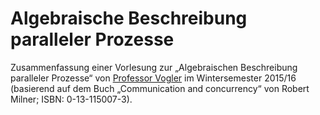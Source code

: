 <h1>Algebraische Beschreibung paralleler Prozesse</h1>

Zusammenfassung einer Vorlesung zur &bdquo;Algebraischen Beschreibung paralleler Prozesse&ldquo; von <a href="https://www.informatik.uni-augsburg.de/lehrstuehle/swt/ti/mitarbeiter/walter/">Professor Vogler</a> im Wintersemester 2015/16 (basierend auf dem Buch &bdquo;Communication and concurrency&ldquo; von Robert Milner; ISBN: 0-13-115007-3).